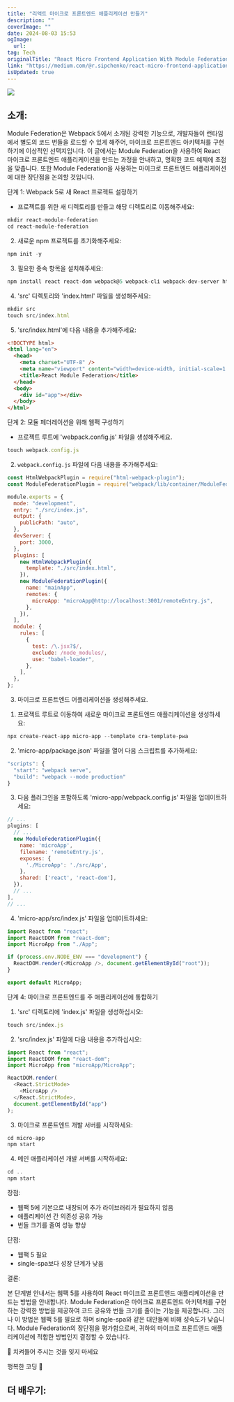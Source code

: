 ```yaml
---
title: "리액트 마이크로 프론트엔드 애플리케이션 만들기"
description: ""
coverImage: ""
date: 2024-08-03 15:53
ogImage: 
  url: 
tag: Tech
originalTitle: "React Micro Frontend Application With Module Federation A Step-By-Step Guide"
link: "https://medium.com/@r.sipchenko/react-micro-frontend-application-with-module-federation-a-step-by-step-guide-6b432343d20"
isUpdated: true
---
```






<img src="/assets/img/ReactMicroFrontendApplicationWithModuleFederationAStep-By-StepGuide_0.png" />

## 소개:

Module Federation은 Webpack 5에서 소개된 강력한 기능으로, 개발자들이 런타임에서 별도의 코드 번들을 로드할 수 있게 해주어, 마이크로 프론트엔드 아키텍처를 구현하기에 이상적인 선택지입니다. 이 글에서는 Module Federation을 사용하여 React 마이크로 프론트엔드 애플리케이션을 만드는 과정을 안내하고, 명확한 코드 예제에 초점을 맞춥니다. 또한 Module Federation을 사용하는 마이크로 프론트엔드 애플리케이션에 대한 장단점을 논의할 것입니다.

단계 1: Webpack 5로 새 React 프로젝트 설정하기

<div class="content-ad"></div>

- 프로젝트를 위한 새 디렉토리를 만들고 해당 디렉토리로 이동해주세요:

```js
mkdir react-module-federation
cd react-module-federation
```

2. 새로운 npm 프로젝트를 초기화해주세요:

```js
npm init -y
```

<div class="content-ad"></div>

3. 필요한 종속 항목을 설치해주세요:

```js
npm install react react-dom webpack@5 webpack-cli webpack-dev-server html-webpack-plugin
```

4. 'src' 디렉토리와 'index.html' 파일을 생성해주세요:

```js
mkdir src
touch src/index.html
```

<div class="content-ad"></div>

5. 'src/index.html'에 다음 내용을 추가해주세요:

```html
<!DOCTYPE html>
<html lang="en">
  <head>
    <meta charset="UTF-8" />
    <meta name="viewport" content="width=device-width, initial-scale=1.0" />
    <title>React Module Federation</title>
  </head>
  <body>
    <div id="app"></div>
  </body>
</html>
```

단계 2: 모듈 페더레이션을 위해 웹팩 구성하기

- 프로젝트 루트에 'webpack.config.js' 파일을 생성해주세요.

<div class="content-ad"></div>

```js
touch webpack.config.js
```

2. `webpack.config.js` 파일에 다음 내용을 추가해주세요:

```js
const HtmlWebpackPlugin = require("html-webpack-plugin");
const ModuleFederationPlugin = require("webpack/lib/container/ModuleFederationPlugin");

module.exports = {
  mode: "development",
  entry: "./src/index.js",
  output: {
    publicPath: "auto",
  },
  devServer: {
    port: 3000,
  },
  plugins: [
    new HtmlWebpackPlugin({
      template: "./src/index.html",
    }),
    new ModuleFederationPlugin({
      name: "mainApp",
      remotes: {
        microApp: "microApp@http://localhost:3001/remoteEntry.js",
      },
    }),
  ],
  module: {
    rules: [
      {
        test: /\.jsx?$/,
        exclude: /node_modules/,
        use: "babel-loader",
      },
    ],
  },
};
```

3. 마이크로 프론트엔드 어플리케이션을 생성해주세요.

<div class="content-ad"></div>

1. 프로젝트 루트로 이동하여 새로운 마이크로 프론트엔드 애플리케이션을 생성하세요:

```js
npx create-react-app micro-app --template cra-template-pwa
```

2. 'micro-app/package.json' 파일을 열어 다음 스크립트를 추가하세요:

```js
"scripts": {
  "start": "webpack serve",
  "build": "webpack --mode production"
}
```

<div class="content-ad"></div>

3. 다음 플러그인을 포함하도록 'micro-app/webpack.config.js' 파일을 업데이트하세요:

```js
// ...
plugins: [
  // ...
  new ModuleFederationPlugin({
    name: 'microApp',
    filename: 'remoteEntry.js',
    exposes: {
      './MicroApp': './src/App',
    },
    shared: ['react', 'react-dom'],
  }),
  // ...
],
// ...
```

4. 'micro-app/src/index.js' 파일을 업데이트하세요:

```js
import React from "react";
import ReactDOM from "react-dom";
import MicroApp from "./App";

if (process.env.NODE_ENV === "development") {
  ReactDOM.render(<MicroApp />, document.getElementById("root"));
}

export default MicroApp;
```

<div class="content-ad"></div>

단계 4: 마이크로 프론트엔드를 주 애플리케이션에 통합하기

1. 'src' 디렉토리에 'index.js' 파일을 생성하십시오:

```js
touch src/index.js
```

2. 'src/index.js' 파일에 다음 내용을 추가하십시오:

<div class="content-ad"></div>

```js
import React from "react";
import ReactDOM from "react-dom";
import MicroApp from "microApp/MicroApp";

ReactDOM.render(
  <React.StrictMode>
    <MicroApp />
  </React.StrictMode>,
  document.getElementById("app")
);
```

3. 마이크로 프론트엔드 개발 서버를 시작하세요:

```js
cd micro-app
npm start
```

4. 메인 애플리케이션 개발 서버를 시작하세요:

<div class="content-ad"></div>

```js
cd ..
npm start
```

장점:

- 웹팩 5에 기본으로 내장되어 추가 라이브러리가 필요하지 않음
- 애플리케이션 간 의존성 공유 가능
- 번들 크기를 줄여 성능 향상

단점:

<div class="content-ad"></div>

- 웹팩 5 필요
- single-spa보다 성장 단계가 낮음

결론:

본 단계별 안내서는 웹팩 5를 사용하여 React 마이크로 프론트엔드 애플리케이션을 만드는 방법을 안내합니다. Module Federation은 마이크로 프론트엔드 아키텍처를 구현하는 강력한 방법을 제공하여 코드 공유와 번들 크기를 줄이는 기능을 제공합니다. 그러나 이 방법은 웹팩 5를 필요로 하며 single-spa와 같은 대안들에 비해 성숙도가 낮습니다. Module Federation의 장단점을 평가함으로써, 귀하의 마이크로 프론트엔드 애플리케이션에 적합한 방법인지 결정할 수 있습니다.

👏 치켜들어 주시는 것을 잊지 마세요

<div class="content-ad"></div>

행복한 코딩 🚀

## 더 배우기:
